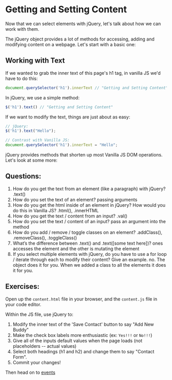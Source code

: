 # Getting and Setting Content

Now that we can select elements with jQuery, let's talk about how we can work with them.

The jQuery object provides a lot of methods for accessing, adding and modifying content on a webpage. Let's start with a basic one:

## Working with Text

If we wanted to grab the inner text of this page's h1 tag, in vanilla JS we'd have to do this:

```JavaScript
document.querySelector('h1').innerText // "Getting and Setting Content"
```

In jQuery, we use a simple method:

```JavaScript
$('h1').text() // "Getting and Setting Content"
```

If we want to modify the text, things are just about as easy:

```JavaScript
// jQuery:
$('h1').text("Hello");

// Contrast with Vanilla JS:
document.querySelector('h1').innerText = "Hello";
```

jQuery provides methods that shorten up most Vanilla JS DOM operations. Let's look at some more:

## Questions:
1. How do you get the text from an element (like a paragraph) with jQuery?
.text()
2. How do you set the text of an element?
passing arguments
3. How do you get the html inside of an element in jQuery? How would you do this in Vanilla JS?
.html(), .innerHTML
4. How do you get the text / content from an input?
.val()
5. How do you set the text / content of an input?
pass an argument into the method
6. How do you add / remove / toggle classes on an element?
.addClass(), .removeClass(), .toggleClass()
7. What’s the difference between .text() and .text([some text here])?
ones accesses the element and the other is mutating the element
8. If you select multiple elements with jQuery, do you have to use a for loop / iterate through each to modify their content? Give an example.
no. The object does it for you. When we added a class to all the elements it does it for you. 

## Exercises:
Open up the `content.html` file in your browser, and the `content.js` file in your code editor.

Within the JS file, use jQuery to:
1. Modify the inner text of the 'Save Contact' button to say "Add New Buddy"
2. Make the check box labels more enthusiastic (ex: `Yes!!!` or `No!!!`)
3. Give all of the inputs default values when the page loads (not placeholders -- actual values)
4. Select both headings (h1 and h2) and change them to say "Contact Form".
5. Commit your changes!

Then head on to [events](../part-3-events)
